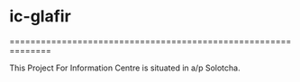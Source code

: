 # ic-glafir
==============================================================

This Project For Information Centre is situated in a/p Solotcha.
